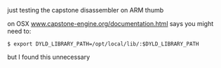 just testing the capstone disassembler on ARM thumb

on OSX www.capstone-engine.org/documentation.html says you might need to:
```
$ export DYLD_LIBRARY_PATH=/opt/local/lib/:$DYLD_LIBRARY_PATH
```

but I found this unnecessary
